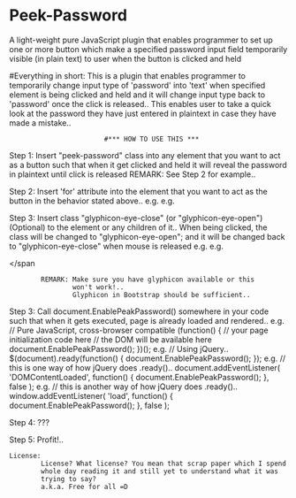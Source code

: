 # Peek-Password
A light-weight pure JavaScript plugin that enables programmer to set up one or more button which make a specified password input field temporarily visible (in plain text) to user when the button is clicked and held

#Everything in short:
            This is a plugin that enables programmer to temporarily change 
            input type of 'password' into 'text' when specified element is
            being clicked and held and it will change input type back to 
            'password' once the click is released..
            This enables user to take a quick look at the password they have
            just entered in plaintext in case they have made a mistake..
			

                            #*** HOW TO USE THIS ***
Step 1:     Insert "peek-password" class into any element that you want
            to act as a button such that when it get clicked and held it
            will reveal the password in plaintext until click is released
            REMARK: See Step 2 for example..

Step 2:     Insert 'for' attribute into the element that you want to act
            as the button in the behavior stated above..
            e.g.
                <span class="peek-password" for="passwordFieldId">
                </span>
            e.g.
                <div class="peek-password" for="passwordFieldId">
                </div>

Step 3:     Insert class "glyphicon-eye-close" (or "glyphicon-eye-open")
(Optional)  to the element or any children of it.. When being clicked,
            the class will be changed to "glyphicon-eye-open"; and it will
            be changed back to "glyphicon-eye-close" when mouse is released
            e.g.
                <span class="glyphicon glyphicon-eye-close">
                </span>
            e.g.
                <div class="peek-password">
                    <span class="glyphicon glyphicon-eye-close">
                    </span
                </div>
                    
            REMARK: Make sure you have glyphicon available or this
                    won't work!..
                    Glyphicon in Bootstrap should be sufficient..

Step 3:     Call document.EnablePeakPassword() somewhere in your code such
            that when it gets executed, page is already loaded and rendered..
            e.g.
                // Pure JavaScript, cross-browser compatible 
                (function() {
                    // your page initialization code here
                    // the DOM will be available here
                    document.EnablePeakPassword();
                })();
            e.g.
                // Using jQuery..
                $(document).ready(function() {
                    document.EnablePeakPassword();
                });
            e.g.
                // this is one way of how jQuery does .ready()..
                document.addEventListener(
                    'DOMContentLoaded',
                    function() {
                        document.EnablePeakPassword();
                    },
                    false
                );
            e.g.
                // this is another way of how jQuery does .ready()..
                window.addEventListener(
                    'load',
                    function() {
                        document.EnablePeakPassword();
                    },
                    false
                );

Step 4:     ???

Step 5:     Profit!..

    License:
            License? What license? You mean that scrap paper which I spend
            whole day reading it and still yet to understand what it was
            trying to say?
            a.k.a. Free for all =D
